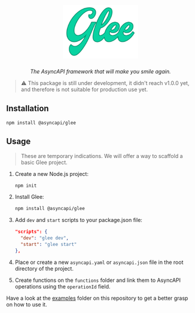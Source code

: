<h5 align="center">
  <img src="./assets/glee.svg" alt="Glee logo" width="200">
</h5>
<p align="center">
  <em>The AsyncAPI framework that will make you smile again.</em>
</p>


> :warning: This package is still under development, it didn't reach v1.0.0 yet, and therefore is not suitable for production use yet.

## Installation

```bash
npm install @asyncapi/glee
```

## Usage

> These are temporary indications. We will offer a way to scaffold a basic Glee project.

1. Create a new Node.js project:

    ```bash
    npm init
    ```
1. Install Glee:
   ```bash
   npm install @asyncapi/glee
   ```
1. Add `dev` and `start` scripts to your package.json file:

    ```json
    "scripts": {
      "dev": "glee dev",
      "start": "glee start"
    },
    ```
1. Place or create a new `asyncapi.yaml` or `asyncapi.json` file in the root directory of the project.
1. Create functions on the `functions` folder and link them to AsyncAPI operations using the `operationId` field.

Have a look at the [examples](./examples) folder on this repository to get a better grasp on how to use it.